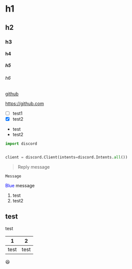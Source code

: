# h1

## h2

### h3

#### h4

##### h5

###### h6

[github](https://github.com)

https://github.com

- [ ] test1
- [x] test2

- test
- test2

```py
import discord


client = discord.Client(intents=discord.Intents.all())
```

> Reply message

`Message`

<span style="color: blue; ">Blue</span> message

1. test
2. test2

test
---
test

| 1    | 2    |
| :--: | :--: |
| test | test |

😆
